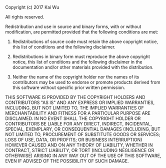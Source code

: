Copyright (c) 2017 Kai Wu

All rights reserved.

Redistribution and use in source and binary forms, with or without modification, 
are permitted provided that the following conditions are met:

  1. Redistributions of source code must retain the above copyright notice, this 
  list of conditions and the following disclaimer.

  2. Redistributions in binary form must reproduce the above copyright notice, this 
  list of conditions and the following disclaimer in the documentation and/or other 
  materials provided with the distribution.

  3. Neither the name of the copyright holder nor the names of its contributors may 
  be used to endorse or promote products derived from this software without 
  specific prior written permission.

THIS SOFTWARE IS PROVIDED BY THE COPYRIGHT HOLDERS AND CONTRIBUTORS "AS IS" AND ANY 
EXPRESS OR IMPLIED WARRANTIES, INCLUDING, BUT NOT LIMITED TO, THE IMPLIED 
WARRANTIES OF MERCHANTABILITY AND FITNESS FOR A PARTICULAR PURPOSE ARE DISCLAIMED. 
IN NO EVENT SHALL THE COPYRIGHT HOLDER OR CONTRIBUTORS BE LIABLE FOR ANY DIRECT, 
INDIRECT, INCIDENTAL, SPECIAL, EXEMPLARY, OR CONSEQUENTIAL DAMAGES (INCLUDING, BUT 
NOT LIMITED TO, PROCUREMENT OF SUBSTITUTE GOODS OR SERVICES; LOSS OF USE, DATA, OR 
PROFITS; OR BUSINESS INTERRUPTION) HOWEVER CAUSED AND ON ANY THEORY OF LIABILITY, 
WHETHER IN CONTRACT, STRICT LIABILITY, OR TORT (INCLUDING NEGLIGENCE OR OTHERWISE) 
ARISING IN ANY WAY OUT OF THE USE OF THIS SOFTWARE, EVEN IF ADVISED OF THE 
POSSIBILITY OF SUCH DAMAGE.